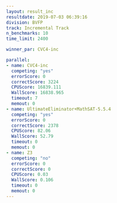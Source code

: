 ```yaml
---
layout: result_inc
resultdate: 2019-07-03 06:39:16
division: BVFP
track: Incremental Track
n_benchmarks: 10
time_limit: 2400

winner_par: CVC4-inc

parallel:
- name: CVC4-inc
  competing: "yes"
  errorScore: 0
  correctScore: 3224
  CPUScore: 16839.111
  WallScore: 16838.965
  timeout: 7
  memout: 0
- name: UltimateEliminator+MathSAT-5.5.4
  competing: "yes"
  errorScore: 0
  correctScore: 2378
  CPUScore: 82.06
  WallScore: 52.79
  timeout: 0
  memout: 0
- name: Z3
  competing: "no"
  errorScore: 0
  correctScore: 0
  CPUScore: 0.03
  WallScore: 0.106
  timeout: 0
  memout: 0
---
```

